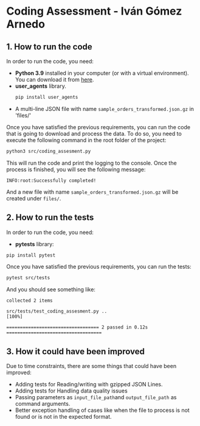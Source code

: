 # Coding Assessment - Iván Gómez Arnedo

## 1. How to run the code
In order to run the code, you need:
- **Python 3.9** installed in your computer (or with a virtual environment). You can download it from [here](https://www.python.org/downloads/release/python-3917/).
- **user_agents** library.
    ```bash
    pip install user_agents
    ``` 
- A multi-line JSON file with name `sample_orders_transformed.json.gz` in 'files/'
  
Once you have satisfied the previous requirements, you can run the code that is going to download and process the data. To do so, you need to execute the following command in the root folder of the project:
```bash
python3 src/coding_assesment.py
```

This will run the code and print the logging to the console. Once the process is finished, you will see the following message:
```
INFO:root:Successfully completed!
```

And a new file with name `sample_orders_transformed.json.gz` will be created under `files/`.

## 2. How to run the tests
In order to run the code, you need:
- **pytests** library:
```bash
pip install pytest
```
Once you have satisfied the previous requirements, you can run the tests:
  ```bash
  pytest src/tests
  ```

And you should see something like:
```
collected 2 items                                                                      

src/tests/test_coding_assesment.py ..                                            [100%]

================================== 2 passed in 0.12s ===================================
``` 

## 3. How it could have been improved
Due to time constraints, there are some things that could have been improved:
- Adding tests for Reading/writing with gzipped JSON Lines.
- Adding tests for Handling data quality issues
- Passing parameters as `input_file_path`and `output_file_path` as command arguments.
- Better exception handling of cases like when the file to process is not found or is not in the expected format.